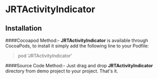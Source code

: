 # JRTActivityIndicator

Installation
-------------

####Cocoapod Method:-
**JRTActivityIndicator** is available through CocoaPods, to install it simply add the following line to your Podfile:

>pod 'JRTActivityIndicator'

####Source Code Method:-
Just drag and drop **JRTActivityIndicator** directory from demo project to your project. That's it.
